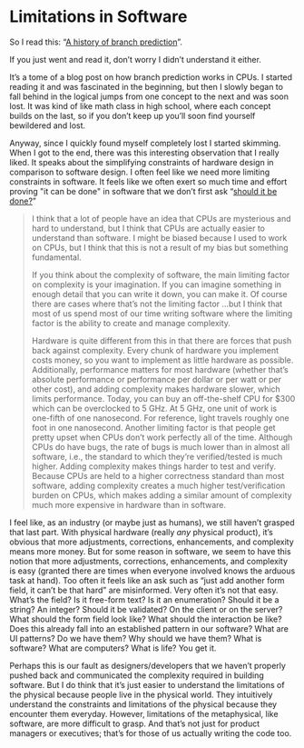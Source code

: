 # Limitations in Software

So I read this: “[A history of branch prediction](https://danluu.com/branch-prediction/)”.

If you just went and read it, don’t worry I didn’t understand it either.

It’s a tome of a blog post on how branch prediction works in CPUs. I started reading it and was fascinated in the beginning, but then I slowly began to fall behind in the logical jumps from one concept to the next and was soon lost. It was kind of like math class in high school, where each concept builds on the last, so if you don’t keep up you’ll soon find yourself bewildered and lost. 

Anyway, since I quickly found myself completely lost I started skimming. When I got to the end, there was this interesting observation that I really liked. It speaks about the simplifying constraints of hardware design in comparison to software design. I often feel like we need more limiting constraints in software. It feels like we often exert so much time and effort proving "it can be done" in software that we don’t first ask “[should it be done?](http://s2.quickmeme.com/img/59/5940114b57a48c126522c65b6fb0936a900871a0fa482eafabb9e9af07412764.jpg)”

> I think that a lot of people have an idea that CPUs are mysterious and hard to understand, but I think that CPUs are actually easier to understand than software. I might be biased because I used to work on CPUs, but I think that this is not a result of my bias but something fundamental.
> 
> If you think about the complexity of software, the main limiting factor on complexity is your imagination. If you can imagine something in enough detail that you can write it down, you can make it. Of course there are cases where that’s not the limiting factor …but I think that most of us spend most of our time writing software where the limiting factor is the ability to create and manage complexity.
> 
> Hardware is quite different from this in that there are forces that push back against complexity. Every chunk of hardware you implement costs money, so you want to implement as little hardware as possible. Additionally, performance matters for most hardware (whether that’s absolute performance or performance per dollar or per watt or per other cost), and adding complexity makes hardware slower, which limits performance. Today, you can buy an off-the-shelf CPU for $300 which can be overclocked to 5 GHz. At 5 GHz, one unit of work is one-fifth of one nanosecond. For reference, light travels roughly one foot in one nanosecond. Another limiting factor is that people get pretty upset when CPUs don’t work perfectly all of the time. Although CPUs do have bugs, the rate of bugs is much lower than in almost all software, i.e., the standard to which they’re verified/tested is much higher. Adding complexity makes things harder to test and verify. Because CPUs are held to a higher correctness standard than most software, adding complexity creates a much higher test/verification burden on CPUs, which makes adding a similar amount of complexity much more expensive in hardware than in software.

I feel like, as an industry (or maybe just as humans), we still haven’t grasped that last part. With physical hardware (really *any* physical product), it’s obvious that more adjustments, corrections, enhancements, and complexity means more money. But for some reason in software, we seem to have this notion that more adjustments, corrections, enhancements, and complexity is easy (granted there are times when everyone involved knows the arduous task at hand). Too often it feels like an ask such as “just add another form field, it can’t be that hard” are misinformed. Very often it’s not that easy. What’s the field? Is it free-form text? Is it an enumeration? Should it be a string? An integer? Should it be validated? On the client or on the server? What should the form field look like? What should the interaction be like? Does this already fall into an established pattern in our software? What are UI patterns? Do we have them? Why should we have them? What is software? What are computers? What is life? You get it.

Perhaps this is our fault as designers/developers that we haven’t properly pushed back and communicated the complexity required in building software. But I do think that it’s just easier to understand the limitations of the physical because people live in the physical world. They intuitively understand the constraints and limitations of the physical because they encounter them everyday. However, limitations of the metaphysical, like software, are more difficult to grasp. And that’s not just for product managers or executives; that’s for those of us actually writing the code too.
